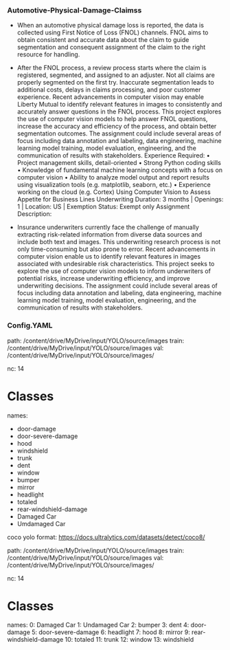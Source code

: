 ### Automotive-Physical-Damage-Claimss
- When an automotive physical damage loss is reported, the data is collected using First Notice of Loss (FNOL) channels. 
FNOL aims to obtain consistent and accurate data about the claim to guide segmentation and consequent assignment of the claim to the right resource for handling. 

- After the FNOL process, a review process starts where the claim is registered, segmented, and assigned to an adjuster. Not all claims are properly segmented on the first try. Inaccurate segmentation leads to additional costs, delays in claims processing, and poor customer experience. Recent advancements in computer vision may enable Liberty Mutual to identify relevant features in images to consistently and accurately answer questions in the FNOL process. This project explores the use of computer vision models to help answer FNOL questions, increase the accuracy and efficiency of the process, and obtain better segmentation outcomes. The assignment could include several areas of focus including data annotation and labeling, data engineering, machine learning model training, model evaluation, engineering, and the communication of results with stakeholders. Experience Required: • Project management skills, detail-oriented • Strong Python coding skills • Knowledge of fundamental machine learning concepts with a focus on computer vision • Ability to analyze model output and report results using visualization tools (e.g. matplotlib, seaborn, etc.) • Experience working on the cloud (e.g. Cortex) Using Computer Vision to Assess Appetite for Business Lines Underwriting Duration: 3 months | Openings: 1 | Location: US | Exemption Status: Exempt only Assignment Description:

- Insurance underwriters currently face the challenge of manually extracting risk-related information from diverse data sources and include both text and images. This underwriting research process is not only time-consuming but also prone to error. Recent advancements in computer vision enable us to identify relevant features in images associated with undesirable risk characteristics. This project seeks to explore the use of computer vision models to inform underwriters of potential risks, increase underwriting efficiency, and improve underwriting decisions. The assignment could include several areas of focus including data annotation and labeling, data engineering, machine learning model training, model evaluation, engineering, and the communication of results with stakeholders.


### Config.YAML
path: /content/drive/MyDrive/input/YOLO/source/images
train: /content/drive/MyDrive/input/YOLO/source/images
val: /content/drive/MyDrive/input/YOLO/source/images/

nc: 14

# Classes

names:
  - door-damage 
  - door-severe-damage
  - hood
  - windshield
  - trunk
  - dent
  - window
  - bumper
  - mirror
  - headlight
  - totaled
  - rear-windshield-damage
  - Damaged Car
  - Umdamaged Car

coco yolo format: https://docs.ultralytics.com/datasets/detect/coco8/

path: /content/drive/MyDrive/input/YOLO/source/images
train: /content/drive/MyDrive/input/YOLO/source/images
val: /content/drive/MyDrive/input/YOLO/source/images/

nc: 14

# Classes

names:
  0: Damaged Car
  1: Undamaged Car
  2: bumper
  3: dent
  4: door-damage
  5: door-severe-damage
  6: headlight
  7: hood
  8: mirror
  9: rear-windshield-damage
  10: totaled
  11: trunk
  12: window
  13: windshield
